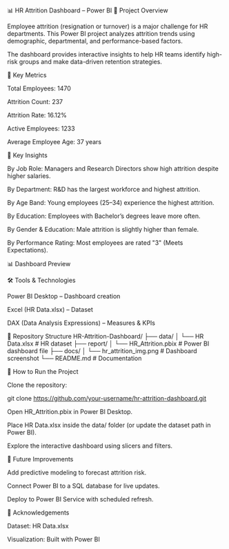 📊 HR Attrition Dashboard – Power BI
📌 Project Overview

Employee attrition (resignation or turnover) is a major challenge for HR departments. This Power BI project analyzes attrition trends using demographic, departmental, and performance-based factors.

The dashboard provides interactive insights to help HR teams identify high-risk groups and make data-driven retention strategies.

🎯 Key Metrics

Total Employees: 1470

Attrition Count: 237

Attrition Rate: 16.12%

Active Employees: 1233

Average Employee Age: 37 years

🔎 Key Insights

By Job Role: Managers and Research Directors show high attrition despite higher salaries.

By Department: R&D has the largest workforce and highest attrition.

By Age Band: Young employees (25–34) experience the highest attrition.

By Education: Employees with Bachelor’s degrees leave more often.

By Gender & Education: Male attrition is slightly higher than female.

By Performance Rating: Most employees are rated "3" (Meets Expectations).

📊 Dashboard Preview

🛠️ Tools & Technologies

Power BI Desktop – Dashboard creation

Excel (HR Data.xlsx) – Dataset

DAX (Data Analysis Expressions) – Measures & KPIs

📂 Repository Structure
HR-Attrition-Dashboard/
├── data/
│   └── HR Data.xlsx         # HR dataset
├── report/
│   └── HR_Attrition.pbix    # Power BI dashboard file
├── docs/
│   └── hr_attrition_img.png # Dashboard screenshot
└── README.md                # Documentation

🚀 How to Run the Project

Clone the repository:

git clone https://github.com/your-username/hr-attrition-dashboard.git


Open HR_Attrition.pbix in Power BI Desktop.

Place HR Data.xlsx inside the data/ folder (or update the dataset path in Power BI).

Explore the interactive dashboard using slicers and filters.

📌 Future Improvements

Add predictive modeling to forecast attrition risk.

Connect Power BI to a SQL database for live updates.

Deploy to Power BI Service with scheduled refresh.

🙌 Acknowledgements

Dataset: HR Data.xlsx

Visualization: Built with Power BI
